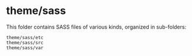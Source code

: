 # theme/sass

This folder contains SASS files of various kinds, organized in sub-folders:

    theme/sass/etc
    theme/sass/src
    theme/sass/var
